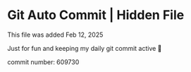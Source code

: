 # Git Auto Commit | Hidden File

This file was added Feb 12, 2025

Just for fun and keeping my daily git commit active 🤪

commit number: 609730
